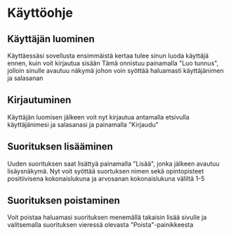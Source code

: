 # Käyttöohje
## Käyttäjän luominen
Käyttäessäsi sovellusta ensimmäistä kertaa tulee sinun luoda käyttäjä ennen, kuin voit kirjautua sisään
Tämä onnistuu painamalla "Luo tunnus", jolloin sinulle avautuu näkymä johon voin syöttää haluamasti käyttäjänimen ja salasanan

## Kirjautuminen
Käyttäjän luomisen jälkeen voit nyt kirjautua antamalla etsivulla käyttäjänimesi ja salasanasi ja painamalla "Kirjaudu"

## Suorituksen lisääminen
Uuden suorituksen saat lisättyä painamalla "Lisää", jonka jälkeen avautuu lisäysnäkymä. Nyt voit syöttää suortuksen nimen sekä opintopisteet positiivisena kokonaislukuna ja arvosanan kokonaislukuna väliltä 1-5

## Suorituksen poistaminen
Voit poistaa haluamasi suorituksen menemällä takaisin lisää sivulle ja valitsemalla suorituksen vieressä olevasta "Poista"-painikkeesta
